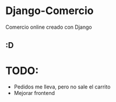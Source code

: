 # Django-Comercio
Comercio online creado con Django

## :D


# TODO:
- Pedidos me lleva, pero no sale el carrito 
- Mejorar frontend